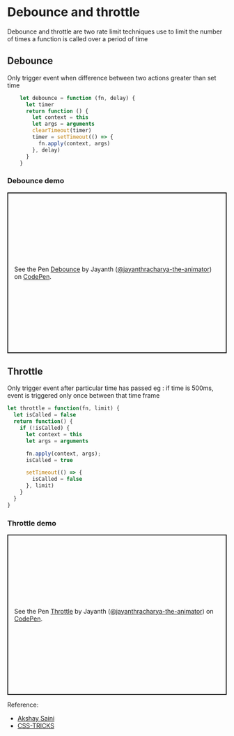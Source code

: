 # Debounce and throttle

Debounce and throttle are two rate limit techniques use to limit the number of times a function is called over a period of time

## Debounce

Only trigger event when difference between two actions greater than set time
 
``` js
    let debounce = function (fn, delay) {
      let timer
      return function () {
        let context = this
        let args = arguments
        clearTimeout(timer)
        timer = setTimeout(() => {
          fn.apply(context, args)
        }, delay)
      }
    }
```

### Debounce demo
<p class="codepen" data-height="368" data-theme-id="dark" data-default-tab="result" data-user="jayanthracharya-the-animator" data-slug-hash="MWprKQe" style="height: 368px; box-sizing: border-box; display: flex; align-items: center; justify-content: center; border: 2px solid; margin: 1em 0; padding: 1em;" data-pen-title="Debounce">
  <span>See the Pen <a href="https://codepen.io/jayanthracharya-the-animator/pen/MWprKQe">
  Debounce</a> by Jayanth (<a href="https://codepen.io/jayanthracharya-the-animator">@jayanthracharya-the-animator</a>)
  on <a href="https://codepen.io">CodePen</a>.</span>
</p>
<script async src="https://cpwebassets.codepen.io/assets/embed/ei.js"></script>

## Throttle

Only trigger event after particular time has passed 
eg : if time is 500ms, event is triggered only once between that time frame

```js
let throttle = function(fn, limit) {
  let isCalled = false
  return function() {
    if (!isCalled) {
      let context = this
      let args = arguments

      fn.apply(context, args);
      isCalled = true

      setTimeout(() => {
        isCalled = false
      }, limit)
    }
  }
}
```

### Throttle demo

<p class="codepen" data-height="367" data-theme-id="dark" data-default-tab="result" data-user="jayanthracharya-the-animator" data-slug-hash="KKWZVGz" style="height: 367px; box-sizing: border-box; display: flex; align-items: center; justify-content: center; border: 2px solid; margin: 1em 0; padding: 1em;" data-pen-title="Throttle">
  <span>See the Pen <a href="https://codepen.io/jayanthracharya-the-animator/pen/KKWZVGz">
  Throttle</a> by Jayanth (<a href="https://codepen.io/jayanthracharya-the-animator">@jayanthracharya-the-animator</a>)
  on <a href="https://codepen.io">CodePen</a>.</span>
</p>
<script async src="https://cpwebassets.codepen.io/assets/embed/ei.js"></script>

Reference:
- [Akshay Saini](https://www.youtube.com/watch?v=tJhA0DrH5co)
- [CSS-TRICKS](https://css-tricks.com/debouncing-throttling-explained-examples/)
